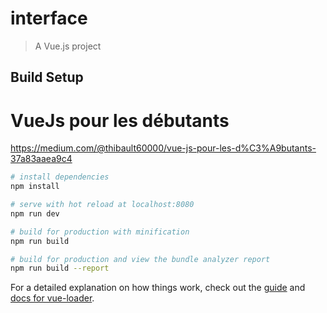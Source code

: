 # interface

> A Vue.js project

## Build Setup

# VueJs pour les débutants
https://medium.com/@thibault60000/vue-js-pour-les-d%C3%A9butants-37a83aaea9c4


``` bash
# install dependencies
npm install

# serve with hot reload at localhost:8080
npm run dev

# build for production with minification
npm run build

# build for production and view the bundle analyzer report
npm run build --report
```

For a detailed explanation on how things work, check out the [guide](http://vuejs-templates.github.io/webpack/) and [docs for vue-loader](http://vuejs.github.io/vue-loader).
